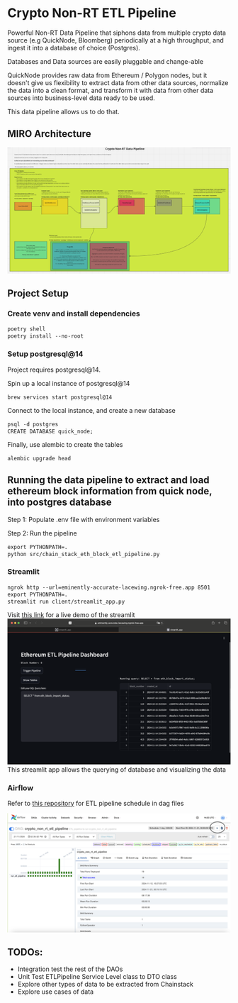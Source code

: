 # Crypto Non-RT ETL Pipeline

Powerful Non-RT Data Pipeline that siphons data from multiple crypto data source (e.g QuickNode, Bloomberg) periodically at a high throughput, and ingest it into a database of choice (Postgres).

Databases and Data sources are easily pluggable and change-able

QuickNode provides raw data from Ethereum / Polygon nodes, but it doesn't give us flexibility to extract data from other data sources, normalize the data into a clean format, and transform it with data from other data sources into business-level data ready to be used.

This data pipeline allows us to do that.

## MIRO Architecture 
 
![image](./images/architecture.png)

## Project Setup

### Create venv and install dependencies

```commandline
poetry shell
poetry install --no-root
```

### Setup postgresql@14

Project requires postgresql@14.

Spin up a local instance of postgresql@14

```
brew services start postgresql@14
```

Connect to the local instance, and create a new database

```commandline
psql -d postgres
CREATE DATABASE quick_node;
```

Finally, use alembic to create the tables

```
alembic upgrade head
```

## Running the data pipeline to extract and load ethereum block information from quick node, into postgres database

Step 1: Populate .env file with environment variables

Step 2: Run the pipeline

```commandline
export PYTHONPATH=.
python src/chain_stack_eth_block_etl_pipeline.py
```

### Streamlit
```commandline
ngrok http --url=eminently-accurate-lacewing.ngrok-free.app 8501
export PYTHONPATH=.
streamlit run client/streamlit_app.py
```
Visit [this link](https://eminently-accurate-lacewing.ngrok-free.app) for a live demo of the streamlit
![image](./images/crypto_non_rt_etl_pipeline_streamlit.png)
This streamlit app allows the querying of database and visualizing the data

### Airflow
Refer to [this repository](https://github.com/Eugene2710/crypto_non_rt_etl_pipeline_dag) for ETL pipeline schedule in dag files

![image](./images/airflow_crypto_non_rt_etl_pipeline_dag.png)

## TODOs:
- Integration test the rest of the DAOs
- Unit Test ETLPipeline Service Level class to DTO class
- Explore other types of data to be extracted from Chainstack
- Explore use cases of data
